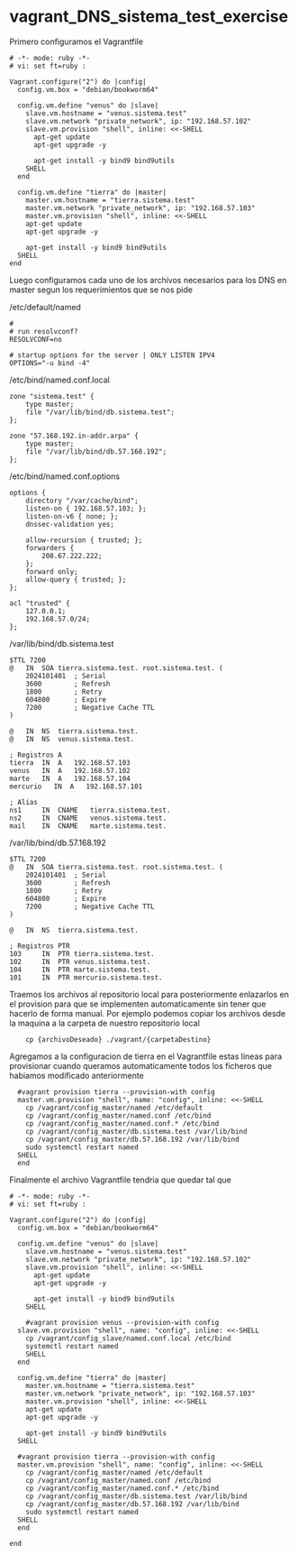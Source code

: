# vagrant_DNS_sistema_test_exercise

Primero configuramos el Vagrantfile 
```
# -*- mode: ruby -*-
# vi: set ft=ruby :

Vagrant.configure("2") do |config|
  config.vm.box = "debian/bookworm64"

  config.vm.define "venus" do |slave|
    slave.vm.hostname = "venus.sistema.test"
    slave.vm.network "private_network", ip: "192.168.57.102"
    slave.vm.provision "shell", inline: <<-SHELL
      apt-get update
      apt-get upgrade -y

      apt-get install -y bind9 bind9utils
    SHELL
  end

  config.vm.define "tierra" do |master|
    master.vm.hostname = "tierra.sistema.test"
    master.vm.network "private_network", ip: "192.168.57.103"
    master.vm.provision "shell", inline: <<-SHELL
    apt-get update
    apt-get upgrade -y

    apt-get install -y bind9 bind9utils
  SHELL
end

```


Luego configuramos cada uno de los archivos necesarios para los DNS en master segun los requerimientos que se nos pide

/etc/default/named 
```
#
# run resolvconf?
RESOLVCONF=no

# startup options for the server | ONLY LISTEN IPV4
OPTIONS="-u bind -4"

```

/etc/bind/named.conf.local
```
zone "sistema.test" {
    type master;
    file "/var/lib/bind/db.sistema.test";
};

zone "57.168.192.in-addr.arpa" {
    type master;
    file "/var/lib/bind/db.57.168.192";
};
```

/etc/bind/named.conf.options
```
options {
    directory "/var/cache/bind";
    listen-on { 192.168.57.103; };
    listen-on-v6 { none; };
    dnssec-validation yes;

    allow-recursion { trusted; };
    forwarders {
        208.67.222.222;
    };
    forward only;
    allow-query { trusted; };
};

acl "trusted" {
    127.0.0.1;
    192.168.57.0/24;
};

```

/var/lib/bind/db.sistema.test
```
$TTL 7200
@   IN  SOA tierra.sistema.test. root.sistema.test. (
    2024101401  ; Serial
    3600        ; Refresh
    1800        ; Retry
    604800      ; Expire
    7200        ; Negative Cache TTL
)

@   IN  NS  tierra.sistema.test.
@   IN  NS  venus.sistema.test.

; Registros A
tierra  IN  A   192.168.57.103
venus   IN  A   192.168.57.102
marte   IN  A   192.168.57.104
mercurio   IN  A   192.168.57.101

; Alias
ns1     IN  CNAME   tierra.sistema.test.
ns2     IN  CNAME   venus.sistema.test.
mail    IN  CNAME   marte.sistema.test.

```


/var/lib/bind/db.57.168.192
```
$TTL 7200
@   IN  SOA tierra.sistema.test. root.sistema.test. (
    2024101401  ; Serial
    3600        ; Refresh
    1800        ; Retry
    604800      ; Expire
    7200        ; Negative Cache TTL
)

@   IN  NS  tierra.sistema.test.

; Registros PTR
103     IN  PTR tierra.sistema.test.
102     IN  PTR venus.sistema.test.
104     IN  PTR marte.sistema.test.
101     IN  PTR mercurio.sistema.test.

```


Traemos los archivos al repositorio local para posteriormente enlazarlos en el provision para que 
se implementen automaticamente sin tener que hacerlo de forma manual.
Por ejemplo podemos copiar los archivos desde la maquina a la carpeta de nuestro repositorio local
```
    cp {archivoDeseado} ./vagrant/{carpetaDestino}

```


Agregamos a la configuracion de tierra en el Vagrantfile estas lineas para provisionar cuando queramos
automaticamente todos los ficheros que habiamos modificado anteriormente
```
  #vagrant provision tierra --provision-with config
  master.vm.provision "shell", name: "config", inline: <<-SHELL
    cp /vagrant/config_master/named /etc/default
    cp /vagrant/config_master/named.conf /etc/bind
    cp /vagrant/config_master/named.conf.* /etc/bind
    cp /vagrant/config_master/db.sistema.test /var/lib/bind
    cp /vagrant/config_master/db.57.168.192 /var/lib/bind
    sudo systemctl restart named
  SHELL
  end

```


Finalmente el archivo Vagrantfile tendria que quedar tal que
```
# -*- mode: ruby -*-
# vi: set ft=ruby :

Vagrant.configure("2") do |config|
  config.vm.box = "debian/bookworm64"

  config.vm.define "venus" do |slave|
    slave.vm.hostname = "venus.sistema.test"
    slave.vm.network "private_network", ip: "192.168.57.102"
    slave.vm.provision "shell", inline: <<-SHELL
      apt-get update
      apt-get upgrade -y

      apt-get install -y bind9 bind9utils
    SHELL

    #vagrant provision venus --provision-with config
  slave.vm.provision "shell", name: "config", inline: <<-SHELL
    cp /vagrant/config_slave/named.conf.local /etc/bind
    systemctl restart named
    SHELL
  end

  config.vm.define "tierra" do |master|
    master.vm.hostname = "tierra.sistema.test"
    master.vm.network "private_network", ip: "192.168.57.103"
    master.vm.provision "shell", inline: <<-SHELL
    apt-get update
    apt-get upgrade -y

    apt-get install -y bind9 bind9utils
  SHELL

  #vagrant provision tierra --provision-with config
  master.vm.provision "shell", name: "config", inline: <<-SHELL
    cp /vagrant/config_master/named /etc/default
    cp /vagrant/config_master/named.conf /etc/bind
    cp /vagrant/config_master/named.conf.* /etc/bind
    cp /vagrant/config_master/db.sistema.test /var/lib/bind
    cp /vagrant/config_master/db.57.168.192 /var/lib/bind
    sudo systemctl restart named
  SHELL
  end

end

```
